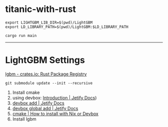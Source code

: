 # titanic-with-rust


```shell
export LIGHTGBM_LIB_DIR=$(pwd)/LightGBM
export LD_LIBRARY_PATH=$(pwd)/LightGBM:$LD_LIBRARY_PATH
```

```shell
cargo run main
```

---

# LightGBM Settings
[lgbm - crates.io: Rust Package Registry](https://crates.io/crates/lgbm)

```shell
git submodule update --init --recursive
```

1. Install cmake
  1. using devbox: [Introduction | Jetify Docs](https://www.jetify.com/docs/devbox/))
  1. [devbox add | Jetify Docs](https://www.jetify.com/docs/devbox/cli_reference/devbox_add/)
  1. [devbox global add | Jetify Docs](https://www.jetify.com/docs/devbox/cli_reference/devbox_global_add/)
  1. [cmake | How to install with Nix or Devbox](https://www.nixhub.io/packages/cmake?utm_source=chatgpt.com)
2. Install lgbm

